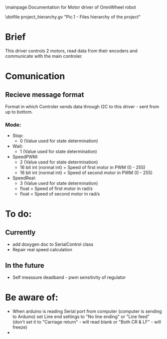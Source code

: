 \mainpage Documentation for Motor driver of OmniWheel robot

\dotfile project_hierarchy.gv "Pic.1 - Files hierarchy of the project"

# Brief
This driver controls 2 motors, read data from their encoders and communicate with the main controler.

# Comunication
## Recieve message format
Format in which Controler sends data through I2C to this driver - sent from up to bottom.

### Mode:
- Stop:
    - 0 (Value used for state determination)
- Wait:
    - 1 (Value used for state determination)
- SpeedPWM:
    - 2 (Value used for state determination)
    - 16 bit int (normal int) = Speed of first motor in PWM (0 - 255)
    - 16 bit int (normal int) = Speed of second motor in PWM (0 - 255)
- SpeedReal:
    - 3 (Value used for state determination)
    - float = Speed of first motor in rad/s
    - float = Speed of second motor in rad/s
# To do:
## Currently
- add doxygen doc to SerialControl class
- Repair real speed calculation
## In the future
- Self meassure deadband - pwm sensitivity of regulator

# Be aware of:
- When arduino is reading Serial port from computer (computer is sending to Arduino) set Line end settings to "No line ending" or "Line feed" (don't set it to "Carriage return" - will read blank or "Both CR & LF" - will freeze)
- 